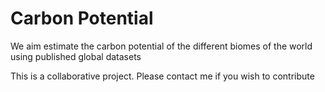 # Carbon Potential
We aim estimate the carbon potential of the different biomes of the world using published global datasets

This is a collaborative project. Please contact me if you wish to contribute 
